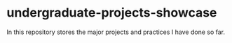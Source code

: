 # undergraduate-projects-showcase
In this repository stores the major projects and practices I have done so far.
